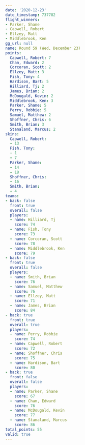 ```yaml
---
date: '2020-12-23'
date_timestamp: 737782
flight_winners:
- Parker, Shane
- Capwell, Robert
- Ellzey, Matt
- Middlebrook, Ken
gg_url: null
name: Round 59 (Wed, December 23)
points:
  Capwell, Robert: 7
  Chan, Edward: 2
  Corcoran, Scott: 2
  Ellzey, Matt: 3
  Fish, Tony: 4
  Hardison, Bart: 5
  Hilliard, Tj: 2
  James, Brian: 2
  McDougald, Kevin: 2
  Middlebrook, Ken: 3
  Parker, Shane: 5
  Perry, Robbie: 5
  Samuel, Matthew: 2
  Shoffner, Chris: 6
  Smith, Brian: 3
  Stanaland, Marcus: 2
skins:
  Capwell, Robert:
  - 13
  Fish, Tony:
  - 1
  - 7
  Parker, Shane:
  - 14
  - 18
  Shoffner, Chris:
  - 16
  Smith, Brian:
  - 4
teams:
- back: false
  front: true
  overall: false
  players:
  - name: Hilliard, Tj
    score: 74
  - name: Fish, Tony
    score: 73
  - name: Corcoran, Scott
    score: 78
  - name: Middlebrook, Ken
    score: 79
- back: false
  front: true
  overall: false
  players:
  - name: Smith, Brian
    score: 76
  - name: Samuel, Matthew
    score: 76
  - name: Ellzey, Matt
    score: 71
  - name: James, Brian
    score: 84
- back: true
  front: true
  overall: true
  players:
  - name: Perry, Robbie
    score: 74
  - name: Capwell, Robert
    score: 72
  - name: Shoffner, Chris
    score: 75
  - name: Hardison, Bart
    score: 80
- back: true
  front: false
  overall: false
  players:
  - name: Parker, Shane
    score: 67
  - name: Chan, Edward
    score: 76
  - name: McDougald, Kevin
    score: 77
  - name: Stanaland, Marcus
    score: 86
total_points: 55
valid: true
---
```

